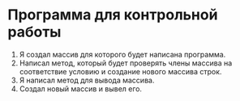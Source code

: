 # Программа для контрольной работы

1. Я создал массив для которого будет написана программа.
2. Написал метод, который будет проверять члены массива на соответствие условию и создание нового массива строк.
3. Я написал метод для вывода массива.
4. Создал новый массив и вывел его.
